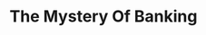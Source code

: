 ---
layout: page-books
title: The Mystery Of Banking
subtitle: 
essential: 
categories: ['banking']
authors: ['Murray Rothbard']
authors_twitter: ['']
excerpt: .
resource_url: 
amazon_url: https://www.amazon.com/dp/1933550287
wikipedia_url: 
free_url: 
---